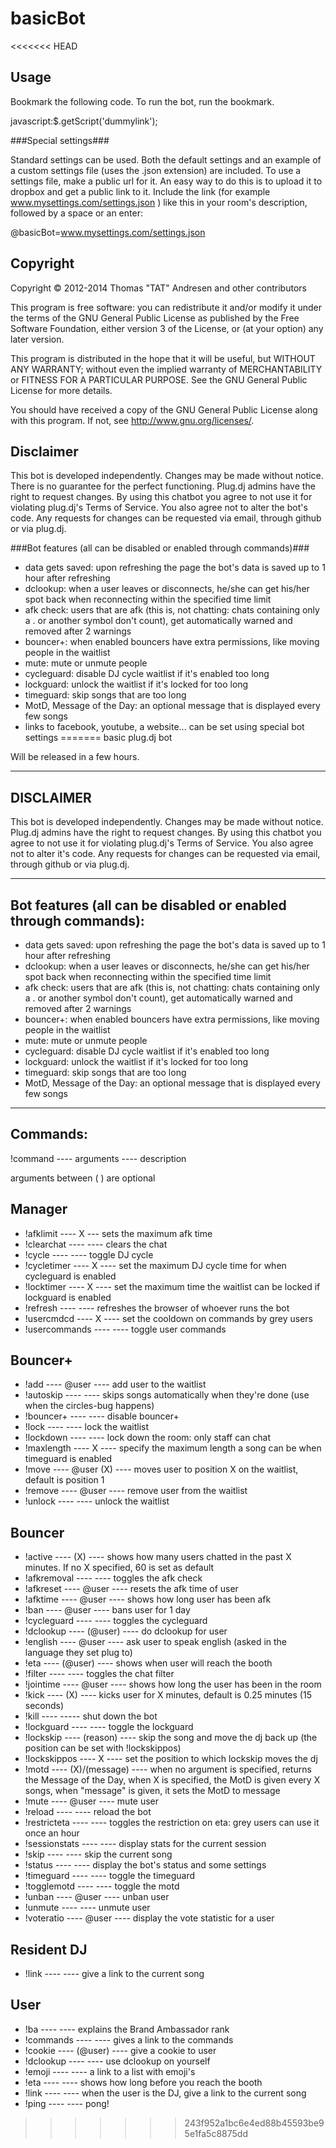 basicBot
========

<<<<<<< HEAD

Usage
-----

Bookmark the following code. To run the bot, run the bookmark.

javascript:$.getScript('dummylink');

###Special settings###

Standard settings can be used. Both the default settings and an example of a custom settings file (uses the .json extension) are included.
To use a settings file, make a public url for it. An easy way to do this is to upload it to dropbox and get a public link to it.
Include the link (for example www.mysettings.com/settings.json ) like this in your room's description, followed by a space or an enter:

@basicBot=www.mysettings.com/settings.json


Copyright
---------

Copyright &copy; 2012-2014 Thomas "TAT" Andresen and other contributors

This program is free software: you can redistribute it and/or modify
it under the terms of the GNU General Public License as published by
the Free Software Foundation, either version 3 of the License, or
(at your option) any later version.

This program is distributed in the hope that it will be useful,
but WITHOUT ANY WARRANTY; without even the implied warranty of
MERCHANTABILITY or FITNESS FOR A PARTICULAR PURPOSE.  See the
GNU General Public License for more details.

You should have received a copy of the GNU General Public License
along with this program.  If not, see http://www.gnu.org/licenses/.


Disclaimer
----------

This bot is developed independently. Changes may be made without notice. There is no guarantee for the perfect functioning.
Plug.dj admins have the right to request changes. 
By using this chatbot you agree to not use it for violating plug.dj's Terms of Service. 
You also agree not to alter the bot's code. Any requests for changes can be requested via email, through github or via plug.dj.


###Bot features (all can be disabled or enabled through commands)###

- data gets saved: upon refreshing the page the bot's data is saved up to 1 hour after refreshing
- dclookup: when a user leaves or disconnects, he/she can get his/her spot back when reconnecting within the specified time limit
- afk check: users that are afk (this is, not chatting: chats containing only a . or another symbol don't count), get automatically warned and removed after 2 warnings
- bouncer+: when enabled bouncers have extra permissions, like moving people in the waitlist
- mute: mute or unmute people
- cycleguard: disable DJ cycle waitlist if it's enabled too long
- lockguard: unlock the waitlist if it's locked for too long
- timeguard: skip songs that are too long
- MotD, Message of the Day: an optional message that is displayed every few songs
- links to facebook, youtube, a website... can be set using special bot settings
=======
basic plug.dj bot

Will be released in a few hours.

----------
DISCLAIMER
----------
This bot is developed independently. Changes may be made without notice. 
Plug.dj admins have the right to request changes. 
By using this chatbot you agree to not use it for violating plug.dj's Terms of Service. 
You also agree not to alter it's code. Any requests for changes can be requested via email, through github or via plug.dj.

---------------------------------------------------------------
Bot features (all can be disabled or enabled through commands):
---------------------------------------------------------------
- data gets saved: upon refreshing the page the bot's data is saved up to 1 hour after refreshing
- dclookup: when a user leaves or disconnects, he/she can get his/her spot back when reconnecting within the specified time limit
- afk check: users that are afk (this is, not chatting: chats containing only a . or another symbol don't count), get automatically warned and removed after 2 warnings
- bouncer+: when enabled bouncers have extra permissions, like moving people in the waitlist
- mute: mute or unmute people
- cycleguard: disable DJ cycle waitlist if it's enabled too long
- lockguard: unlock the waitlist if it's locked for too long
- timeguard: skip songs that are too long
- MotD, Message of the Day: an optional message that is displayed every few songs


---------
Commands:
---------

!command ---- arguments ---- description

arguments between ( ) are optional


Manager
-------

- !afklimit ---- X --- sets the maximum afk time
- !clearchat ---- ---- clears the chat
- !cycle ---- ---- toggle DJ cycle
- !cycletimer ---- X ---- set the maximum DJ cycle time for when cycleguard is enabled
- !locktimer ---- X ---- set the maximum time the waitlist can be locked if lockguard is enabled
- !refresh ---- ---- refreshes the browser of whoever runs the bot
- !usercmdcd ---- X ---- set the cooldown on commands by grey users
- !usercommands ---- ---- toggle user commands

Bouncer+
--------

- !add ---- @user ---- add user to the waitlist
- !autoskip ---- ---- skips songs automatically when they're done (use when the circles-bug happens)
- !bouncer+ ---- ---- disable bouncer+
- !lock ---- ---- lock the waitlist
- !lockdown ---- ---- lock down the room: only staff can chat
- !maxlength ---- X ---- specify the maximum length a song can be when timeguard is enabled
- !move ---- @user (X) ---- moves user to position X on the waitlist, default is position 1
- !remove ---- @user ---- remove user from the waitlist
- !unlock ---- ---- unlock the waitlist

Bouncer
-------

- !active ---- (X) ---- shows how many users chatted in the past X minutes. If no X specified, 60 is set as default
- !afkremoval ---- ---- toggles the afk check
- !afkreset ---- @user ---- resets the afk time of user
- !afktime ---- @user ---- shows how long user has been afk
- !ban ---- @user ---- bans user for 1 day
- !cycleguard ---- ---- toggles the cycleguard
- !dclookup ---- (@user) ---- do dclookup for user
- !english ---- @user ---- ask user to speak english (asked in the language they set plug to)
- !eta ---- (@user) ---- shows when user will reach the booth
- !filter ---- ---- toggles the chat filter
- !jointime ---- @user ---- shows how long the user has been in the room
- !kick ---- (X) ---- kicks user for X minutes, default is 0.25 minutes (15 seconds)
- !kill ---- ----- shut down the bot
- !lockguard ---- ---- toggle the lockguard
- !lockskip ---- (reason) ---- skip the song and move the dj back up (the position can be set with !lockskippos)
- !lockskippos ---- X ---- set the position to which lockskip moves the dj
- !motd ---- (X)/(message) ---- when no argument is specified, returns the Message of the Day, when X is specified, the MotD is given every X songs, when "message" is given, it sets the MotD to message
- !mute ---- @user ---- mute user
- !reload ---- ---- reload the bot
- !restricteta ---- ---- toggles the restriction on eta: grey users can use it once an hour
- !sessionstats ---- ---- display stats for the current session
- !skip ---- ---- skip the current song
- !status ---- ---- display the bot's status and some settings
- !timeguard ---- ---- toggle the timeguard
- !togglemotd ---- ---- toggle the motd
- !unban ---- @user ---- unban user
- !unmute ---- ---- unmute user
- !voteratio ---- @user ---- display the vote statistic for a user 

Resident DJ
-----------

- !link ---- ---- give a link to the current song



User
----

- !ba ---- ---- explains the Brand Ambassador rank
- !commands ---- ---- gives a link to the commands
- !cookie ---- (@user) ---- give a cookie to user
- !dclookup ---- ---- use dclookup on yourself
- !emoji ---- ---- a link to a list with emoji's
- !eta ---- ---- shows how long before you reach the booth
- !link ---- ---- when the user is the DJ, give a link to the current song
- !ping ---- ---- pong!






	

>>>>>>> 243f952a1bc6e4ed88b45593be95e1fa5c8875dd


